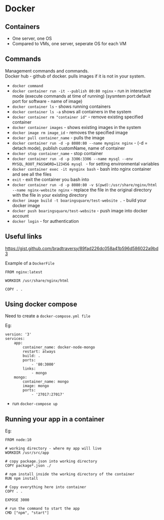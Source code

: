 # Docker

## Containers
- One server, one OS
- Compared to VMs, one server, seperate OS for each VM

## Commands
Management commands and commands.<br/>
Docker hub - github of docker. pulls images if it is not in your system. 

- `docker command`
- `docker container run -it --publish 80:80 nginx` - run in interactive mode (execute commands at time of running) (sysmtem port:default port for software - name of image)
- `docker container ls` - shows running containers
- `docker container ls -a` shows all containers in the system
- `docker container rm "container id"` - remove existing specified container
- `docker container images` - shows existing images in the system
- `docker image rm image_id` - removes the specified image
- `docker pull container_name` - pulls the image
- `docker container run -d -p 8080:80 --name mynginx nginx` - (-d = detach mode), publish customName, name of container
- `docker stop container_name` - stop container
- `docker container run -d -p 3306:3306 --name mysql --env MYSQL_ROOT_PASSWORD=123456 mysql ` - for setting environmental variables
- `docker container exec -it mynginx bash` - bash into nginx container and see all the files
- `exit` - exit the container you bash into
- `docker container run -d -p 8080:80 -v $(pwd):/usr/share/nginx/html --name nginx-website nginx` - replace the file in the original directory with the file in your existing directory
- `docker image build -t boaringsquare/test-website .` - build your docker image
- `docker push boaringsquare/test-website` - push image into docker account
- `docker login` - for authentication 

## Useful links

https://gist.github.com/bradtraversy/89fad226dc058a41b596d586022a9bd3

Example of a `DockerFile`

```
FROM nginx:latest

WORKDIR /usr/share/nginx/html

COPY . .
```

## Using docker compose

Need to create a `docker-compose.yml file`

Eg:

```
version: '3'
services:
    app:
        container_name: docker-node-mongo
        restart: always
        build: .
        ports:
            - '80:3000'
        links:
            - mongo
    mongo:
        container_name: mongo
        image: mongo
        ports:
            - '27017:27017'
```

- run `docker-compose up`

## Running your app in a container

Eg:

```
FROM node:10

# working directory - where my app will live
WORKDIR /usr/src/app

# copy package.json into working directory
COPY package*.json ./ 

# npm install inside the working directory of the container
RUN npm install

# Copy everything here into container
COPY . .

EXPOSE 3000

# run the command to start the app
CMD ["npm", "start"]
```
